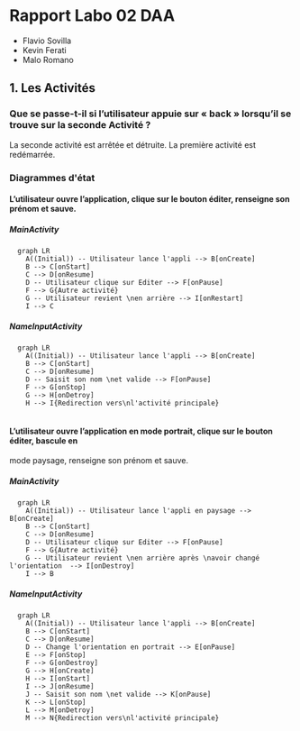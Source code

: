 # Rapport Labo 02 DAA
- Flavio Sovilla
- Kevin Ferati
- Malo Romano

## 1. Les Activités
### Que se passe-t-il si l’utilisateur appuie sur « back » lorsqu’il se trouve sur la seconde Activité ? 
La seconde activité est arrêtée et détruite.
La première activité est redémarrée.

### Diagrammes d'état
#### L’utilisateur ouvre l’application, clique sur le bouton éditer, renseigne son prénom et sauve. 
##### _MainActivity_
```mermaid
  graph LR
    A((Initial)) -- Utilisateur lance l'appli --> B[onCreate]
    B --> C[onStart]
    C --> D[onResume]
    D -- Utilisateur clique sur Editer --> F[onPause]
    F --> G{Autre activité}
    G -- Utilisateur revient \nen arrière --> I[onRestart]
    I --> C
```

##### _NameInputActivity_
```mermaid
  graph LR
    A((Initial)) -- Utilisateur lance l'appli --> B[onCreate]
    B --> C[onStart]
    C --> D[onResume]
    D -- Saisit son nom \net valide --> F[onPause]
    F --> G[onStop]
    G --> H[onDetroy]
    H --> I{Redirection vers\nl'activité principale}
    
```
#### L’utilisateur ouvre l’application en mode portrait, clique sur le bouton éditer, bascule en
mode paysage, renseigne son prénom et sauve. 
##### _MainActivity_
```mermaid
  graph LR
    A((Initial)) -- Utilisateur lance l'appli en paysage --> B[onCreate]
    B --> C[onStart]
    C --> D[onResume]
    D -- Utilisateur clique sur Editer --> F[onPause]
    F --> G{Autre activité}
    G -- Utilisateur revient \nen arrière après \navoir changé l'orientation  --> I[onDestroy]
    I --> B
```

##### _NameInputActivity_
```mermaid
  graph LR
    A((Initial)) -- Utilisateur lance l'appli --> B[onCreate]
    B --> C[onStart]
    C --> D[onResume]
    D -- Change l'orientation en portrait --> E[onPause]
    E --> F[onStop]
    F --> G[onDestroy]
    G --> H[onCreate]
    H --> I[onStart]
    I --> J[onResume]
    J -- Saisit son nom \net valide --> K[onPause]
    K --> L[onStop]
    L --> M[onDetroy]
    M --> N{Redirection vers\nl'activité principale}
    
```
